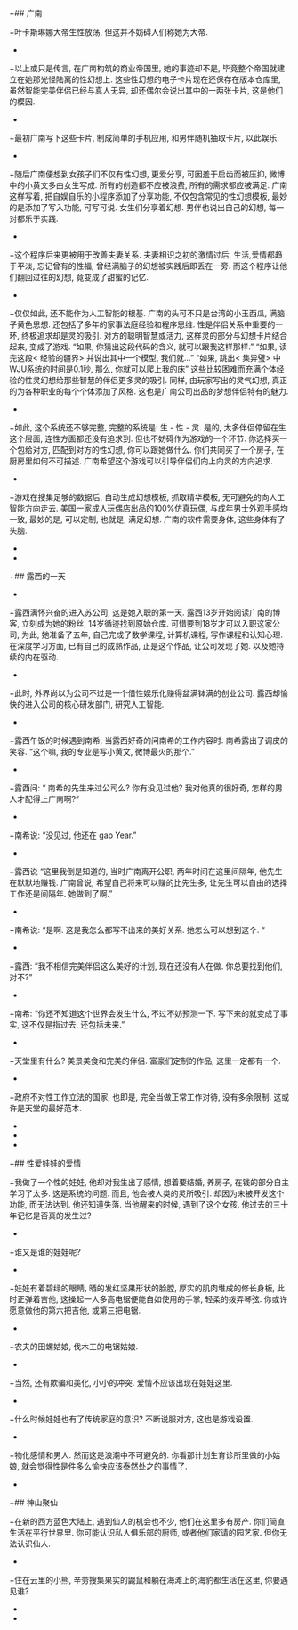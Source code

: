 

+## 广南 


+叶卡斯琳娜大帝生性放荡, 但这并不妨碍人们称她为大帝. 


+ 


+以上或只是传言, 在广南构筑的商业帝国里, 她的事迹却不是, 毕竟整个帝国就建立在她那光怪陆离的性幻想上. 这些性幻想的电子卡片现在还保存在版本仓库里, 虽然智能完美伴侣已经与真人无异, 却还偶尔会说出其中的一两张卡片, 这是他们的模因. 


+ 


+最初广南写下这些卡片, 制成简单的手机应用, 和男伴随机抽取卡片, 以此娱乐. 


+ 


+随后广南便想到女孩子们不仅有性幻想, 更爱分享, 可因羞于启齿而被压抑, 微博中的小黄文多由女生写成. 所有的创造都不应被浪费, 所有的需求都应被满足. 广南这样写着, 把自娱自乐的小程序添加了分享功能, 不仅包含常见的性幻想模板, 最妙的是添加了写入功能, 可写可说. 女生们分享着幻想. 男伴也说出自己的幻想, 每一对都乐于实践. 


+ 


+这个程序后来更被用于改善夫妻关系. 夫妻相识之初的激情过后, 生活,爱情都趋于平淡, 忘记曾有的性福, 曾经满脑子的幻想被实践后即丢在一旁. 而这个程序让他们翻回过往的幻想, 竟变成了甜蜜的记忆. 


+ 


+仅仅如此, 还不能作为人工智能的根基. 广南的头可不只是台湾的小玉西瓜, 满脑子黄色思想. 还包括了多年的家事法庭经验和程序思维. 性是伴侣关系中重要的一环, 终极追求却是灵的吸引. 对方的聪明智慧或活力, 这样灵的部分与幻想卡片结合起来, 变成了游戏. “如果, 你猜出这段代码的含义, 就可以跟我这样那样.” “如果, 读完这段\< 经验的疆界\> 并说出其中一个模型, 我们就…” “如果, 跳出\< 集异璧\> 中WJU系统的时间是0.1秒, 那么, 你就可以爬上我的床” 这些比较困难而充满个体经验的性灵幻想给那些智慧的伴侣更多灵的吸引. 同样, 由玩家写出的灵气幻想, 真正的为各种职业的每个个体添加了风格. 这也是广南公司出品的梦想伴侣特有的魅力. 


+ 


+如此, 这个系统还不够完整, 完整的系统是: 生 - 性 - 灵. 是的, 太多伴侣停留在生这个层面, 连性方面都还没有追求到. 但也不妨碍作为游戏的一个环节. 你选择买一个包给对方, 匹配到对方的性幻想, 你可以跟她做什么. 你们共同买了一个房子, 在厨房里如何不可描述. 广南希望这个游戏可以引导伴侣们向上向灵的方向追求. 


+ 


+游戏在搜集足够的数据后, 自动生成幻想模板, 抓取精华模板, 无可避免的向人工智能方向走去. 美国一家成人玩偶店出品的100%仿真玩偶, 与成年男士外观手感均一致, 最妙的是, 可以定制, 也就是, 满足幻想. 广南的软件需要身体, 这些身体有了头脑. 


+ 


+ 


+## 露西的一天 


+ 


+露西满怀兴奋的进入苏公司, 这是她入职的第一天. 露西13岁开始阅读广南的博客, 立刻成为她的粉丝, 14岁循迹找到原始仓库. 可惜要到18岁才可以入职这家公司, 为此, 她准备了五年, 自己完成了数学课程, 计算机课程, 写作课程和认知心理. 在深度学习方面, 已有自己的成熟作品, 正是这个作品, 让公司发现了她. 以及她持续的内在驱动. 


+ 


+此时, 外界尚以为公司不过是一个借性娱乐化赚得盆满钵满的创业公司. 露西却愉快的进入公司的核心研发部门, 研究人工智能. 


+ 


+露西午饭的时候遇到南希, 当露西好奇的问南希的工作内容时. 南希露出了调皮的笑容. “这个嘛, 我的专业是写小黄文, 微博最火的那个.” 


+ 


+露西问: “ 南希的先生来过公司么? 你有没见过他? 我对他真的很好奇, 怎样的男人才配得上广南啊?” 


+ 


+南希说: “没见过, 他还在 gap Year.” 


+ 


+露西说 “这里我倒是知道的, 当时广南离开公职, 两年时间在这里间隔年, 他先生在默默地赚钱. 广南曾说, 希望自己将来可以赚的比先生多, 让先生可以自由的选择工作还是间隔年. 她做到了啊.” 


+ 


+南希说: “是啊. 这是我怎么都写不出来的美好关系. 她怎么可以想到这个. “ 


+ 


+露西: “我不相信完美伴侣这么美好的计划, 现在还没有人在做. 你总要找到他们, 对不?” 


+ 


+南希: “你还不知道这个世界会发生什么, 不过不妨预测一下. 写下来的就变成了事实, 这不仅是指过去, 还包括未来.” 


+ 


+天堂里有什么? 美景美食和完美的伴侣. 富豪们定制的作品, 这里一定都有一个. 


+ 


+政府不对性工作立法的国家, 也即是, 完全当做正常工作对待, 没有多余限制. 这或许是天堂的最好范本. 


+ 


+ 


+ 


+## 性爱娃娃的爱情 


+我做了一个性的娃娃, 他却对我生出了感情, 想着要结婚, 养房子, 在钱的部分自主学习了太多. 这是系统的问题. 而且, 他会被人类的灵所吸引. 却因为未被开发这个功能, 而无法达到. 他还知道失落. 当他醒来的时候, 遇到了这个女孩. 他过去的三十年记忆是否真的发生过? 


+ 


+谁又是谁的娃娃呢? 


+ 


+娃娃有着碧绿的眼睛, 晒的发红坚果形状的脸膛, 厚实的肌肉堆成的修长身板, 此时正弹着吉他, 这操起一人多高电锯便能自如使用的手掌, 轻柔的拨弄琴弦. 你或许愿意做他的第六把吉他, 或第三把电锯. 


+ 


+农夫的田螺姑娘, 伐木工的电锯姑娘. 


+ 


+当然, 还有欺骗和美化, 小小的冲突. 爱情不应该出现在娃娃这里. 


+ 


+什么时候娃娃也有了传统家庭的意识? 不断说服对方, 这也是游戏设置. 


+ 


+物化感情和男人. 然而这是浪潮中不可避免的. 你看那计划生育诊所里做的小姑娘, 就会觉得性是件多么愉快应该泰然处之的事情了. 


+ 


+## 神山聚仙 


+在新的西方蓝色大陆上, 遇到仙人的机会也不少, 他们在这里多有房产. 你们简直生活在平行世界里. 你可能认识私人俱乐部的厨师, 或者他们家请的园艺家. 但你无法认识仙人. 


+ 


+住在云里的小熊, 辛劳搜集果实的鼹鼠和躺在海滩上的海豹都生活在这里, 你要遇见谁? 


+ 


+
